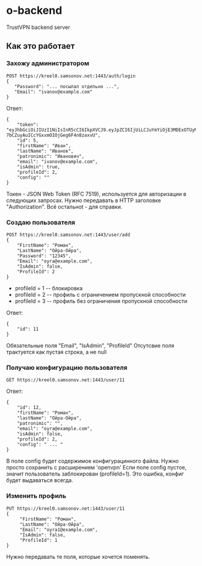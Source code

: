 # o-backend

TrustVPN backend server

## Как это работает

### Захожу администратором

```
POST https://kreel0.samsonov.net:1443/auth/login
{
   "Password": "... посылал отдельно ...",
   "Email": "ivanov@example.com"
}
```
Ответ:
```
{
    "token": "eyJhbGciOiJIUzI1NiIsInR5cCI6IkpXVCJ9.eyJpZCI6IjUiLCJuYmYiOjE3MDExOTUyMDYsImV4cCI6MTcwMTgwMDAwNiwiaWF0IjoxNzAxMTk1MjA2fQ.ZF21pHD4C-7bCZuyAuICcYGxxmOIOjGeg6F4n8zaxvU",
    "id": 5,
    "firstName": "Иван",
    "lastName": "Иванов",
    "patronimic": "Иванович",
    "email": "ivanov@example.com",
    "isAdmin": true,
    "profileId": 2,
    "config": ""
}
```
Токен - JSON Web Token (RFC 7519), используется для авторизации в следующих запросах. Нужно передавать в HTTP заголовке "Authorization".
Всё остальноt - для справки.

### Создаю пользователя
```
POST https://kreel0.samsonov.net:1443/user/add
{
    "FirstName": "Роман",
    "LastName": "Ойра-Ойра",
    "Password": "12345",
    "Email": "oyra@example.com",
    "IsAdmin": false,
    "ProfileId": 2
}
```

* profileId = 1   --  блокировка
* profileId = 2   --  профиль с ограничением пропускной способности
* profileId = 3   --  профиль без ограничения пропускной способности

Ответ:
```
{
    "id": 11
}
```
Обязательные поля "Email", "IsAdmin", "ProfileId"
Отсутсвие поля трактуется как пустая строка, а не null

### Получаю конфигурацию пользователя
```
GET https://kreel0.samsonov.net:1443/user/11
```
Ответ:
```
{
    "id": 12,
    "firstName": "Роман",
    "lastName": "Ойра-Ойра",
    "patronimic": "",
    "email": "oyra@example.com",
    "isAdmin": false,
    "profileId": 2,
    "config": " ... "
}
```
В поле config будет содержимое конфигурацинного файла. Нужно просто сохранить с расширением  'openvpn'
Eсли поле config пустое, значит пользователь заблокирован (profileId=1). Это ошибка, конфиг будет выдаваться всегда.

### Изменить профиль
```
PUT https://kreel0.samsonov.net:1443/user/11
{
     "FirstName": "Роман",
     "LastName": "Ойра-Ойра",
     "Email": "oyra1@example.com",
     "IsAdmin": false,
     "ProfileId": 1
}
```
Нужно передавать те поля, которые хочется поменять.
